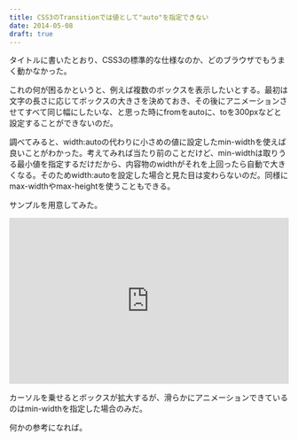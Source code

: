 ```yaml
---
title: CSS3のTransitionでは値として"auto"を指定できない
date: 2014-05-08
draft: true
---
```


タイトルに書いたとおり、CSS3の標準的な仕様なのか、どのブラウザでもうまく動かなかった。

これの何が困るかというと、例えば複数のボックスを表示したいとする。最初は文字の長さに応じてボックスの大きさを決めておき、その後にアニメーションさせてすべて同じ幅にしたいな、と思った時にfromをautoに、toを300pxなどと設定することができないのだ。

調べてみると、width:autoの代わりに小さめの値に設定したmin-widthを使えば良いことがわかった。考えてみれば当たり前のことだけど、min-widthは取りうる最小値を指定するだけだから、内容物のwidthがそれを上回ったら自動で大きくなる。そのためwidth:autoを設定した場合と見た目は変わらないのだ。同様にmax-widthやmax-heightを使うこともできる。

サンプルを用意してみた。

<iframe width="100%" height="300" src="https://jsfiddle.net/uLyPE/1/embedded/result,html,css" frameborder="0"></iframe>

カーソルを乗せるとボックスが拡大するが、滑らかにアニメーションできているのはmin-widthを指定した場合のみだ。

何かの参考になれば。
